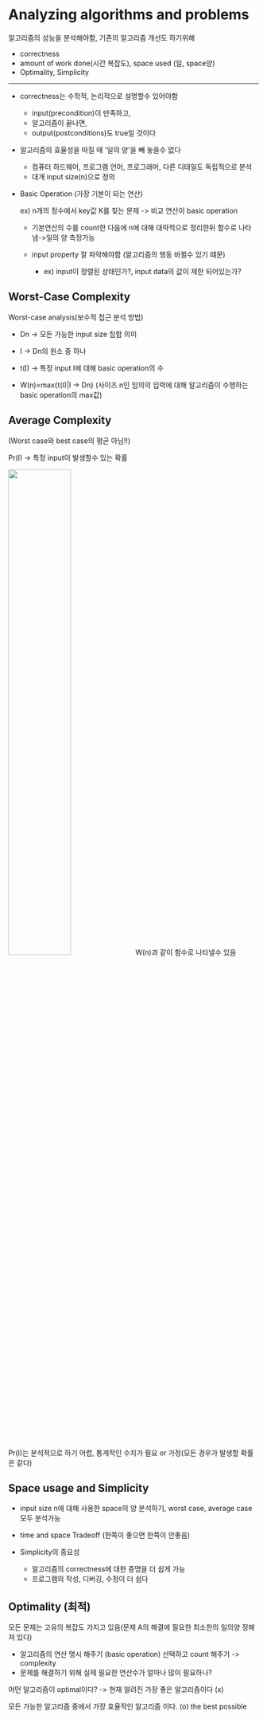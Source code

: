 # Analyzing algorithms and problems

알고리즘의 성능을 분석해야함, 기존의 알고리즘 개선도 하기위해
* correctness
* amount of work done(시간 복잡도), space used (일, space양)
* Optimality, Simplicity
---
* correctness는 수학적, 논리적으로 설명할수 있어야함

    * input(precondition)이 만족하고,
    * 알고리즘이 끝나면,
    * output(postconditions)도 true일 것이다
    
* 알고리즘의 효율성을 따질 때 '일의 양'을 빼 놓을수 없다
    * 컴퓨터 하드웨어, 프로그램 언어, 프로그래머, 다른 디테일도 독립적으로 분석
    * 대개 input size(n)으로 정의

* Basic Operation (가장 기본이 되는 연산)
    
    ex) n개의 정수에서 key값 K를 찾는 문제 -> 비교 연산이 basic operation

    * 기본연산의 수를 count한 다음에 n에 대해 대략적으로 정리한뒤 함수로 나타냄->일의 양 측정가능

    * input property 잘 파악해야함 (알고리즘의 행동 바뀔수 있기 떄문)
    
        * ex) input이 정렬된 상태인가?, input data의 값이 제한 되어있는가?

## Worst-Case Complexity

Worst-case analysis(보수적 접근 분석 방법)

* Dn -> 모든 가능한 input size 집합 의미
* I -> Dn의 원소 중 하나
* t(I) -> 특정 input I에 대해 basic operation의 수

* W(n)=max{t(I)|I -> Dn} 
(사이즈 n인 임의의 입력에 대해 알고리즘이 수행하는 basic operation의 max값)

## Average Complexity
(Worst case와 best case의 평균 아님!!)

Pr(I) -> 특정 input이 발생할수 있는 확률

<img width="50%" src="https://user-images.githubusercontent.com/86250281/132365540-8bbc756b-e4f2-43a7-b69a-a956f1444061.png"/> W(n)과 같이 함수로 나타낼수 있음

Pr(I)는 분석적으로 하기 어렵, 통계적인 수치가 필요 or 가정(모든 경우가 발생할 확률은 같다) 

## Space usage and Simplicity

* input size n에 대해 사용한 space의 양 분석하기, worst case, average case 모두 분석가능
* time and space Tradeoff (한쪽이 좋으면 한쪽이 안좋음)

* Simplicity의 중요성
    * 알고리즘의 correctness에 대한 증명을 더 쉽게 가능
    * 프로그램의 작성, 디버깅, 수정이 더 쉽다

## Optimality (최적)

모든 문제는 고유의 복잡도 가지고 있음(문제 A의 해결에 필요한 최소한의 일의양 정해져 있다)

* 알고리즘의 연산 명시 해주기 (basic operation) 선택하고 count 해주기 ->  complexity
* 문제를 해결하기 위해 실제 필요한 연산수가 얼마나 많이 필요하나?

어떤 알고리즘이 optimal이다? -> 현재 알려진 가장 좋은 알고리즘이다 (x)

모든 가능한 알고리즘 중에서 가장 효율적인 알고리즘 이다. (o) the best possible